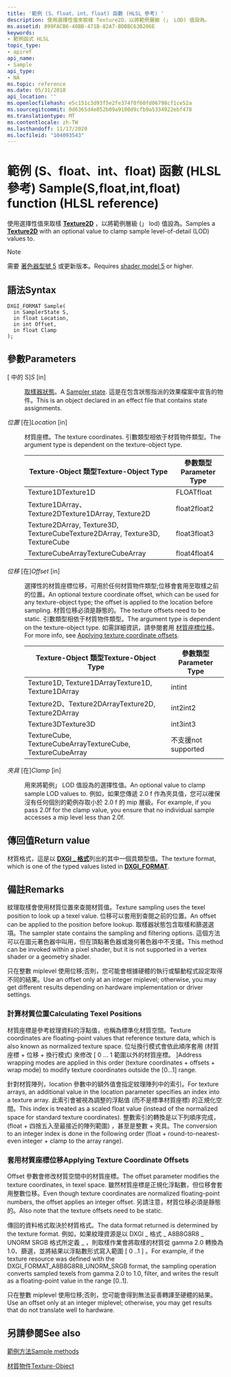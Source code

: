 ```yaml
---
title: '範例 (S、float、int、float) 函數 (HLSL 參考) '
description: 使用選擇性值來取樣 Texture2D，以將範例層級 (」 LOD) 值設為。
ms.assetid: 899FACB6-40BB-471B-82A7-BDBBC63B206E
keywords:
- 範例函式 HLSL
topic_type:
- apiref
api_name:
- Sample
api_type:
- NA
ms.topic: reference
ms.date: 05/31/2018
api_location: ''
ms.openlocfilehash: e5c151c3d93f5e2fe374f0f60fd06798cf1ce52a
ms.sourcegitcommit: 0d6365d4e852b09a9100d9cfb9a5334922ebf478
ms.translationtype: MT
ms.contentlocale: zh-TW
ms.lasthandoff: 11/17/2020
ms.locfileid: "104093543"
---
```

# <a name="samplesfloatintfloat-function-hlsl-reference"></a><span data-ttu-id="e7c3c-104">範例 (S、float、int、float) 函數 (HLSL 參考) </span><span class="sxs-lookup"><span data-stu-id="e7c3c-104">Sample(S,float,int,float) function (HLSL reference)</span></span>

<span data-ttu-id="e7c3c-105">使用選擇性值來取樣 [**Texture2D**](sm5-object-texture2d.md) ，以將範例層級 (」 lod) 值設為。</span><span class="sxs-lookup"><span data-stu-id="e7c3c-105">Samples a [**Texture2D**](sm5-object-texture2d.md) with an optional value to clamp sample level-of-detail (LOD) values to.</span></span>

> [!Note]  
> <span data-ttu-id="e7c3c-106">需要 [著色器型號 5](d3d11-graphics-reference-sm5.md) 或更新版本。</span><span class="sxs-lookup"><span data-stu-id="e7c3c-106">Requires [shader model 5](d3d11-graphics-reference-sm5.md) or higher.</span></span>

 

## <a name="syntax"></a><span data-ttu-id="e7c3c-107">語法</span><span class="sxs-lookup"><span data-stu-id="e7c3c-107">Syntax</span></span>

``` syntax
DXGI_FORMAT Sample(
  in SamplerState S,
  in float Location,
  in int Offset,
  in float Clamp
);
```

## <a name="parameters"></a><span data-ttu-id="e7c3c-108">參數</span><span class="sxs-lookup"><span data-stu-id="e7c3c-108">Parameters</span></span>

<dl> <dt>

<span data-ttu-id="e7c3c-109"> \[ 中的 S\]</span><span class="sxs-lookup"><span data-stu-id="e7c3c-109">*S* \[in\]</span></span>
</dt> <dd>

<span data-ttu-id="e7c3c-110">[取樣器狀態](dx-graphics-hlsl-sampler.md)。</span><span class="sxs-lookup"><span data-stu-id="e7c3c-110">A [Sampler state](dx-graphics-hlsl-sampler.md).</span></span> <span data-ttu-id="e7c3c-111">這是在包含狀態指派的效果檔案中宣告的物件。</span><span class="sxs-lookup"><span data-stu-id="e7c3c-111">This is an object declared in an effect file that contains state assignments.</span></span>

</dd> <dt>

<span data-ttu-id="e7c3c-112">*位置* \[在\]</span><span class="sxs-lookup"><span data-stu-id="e7c3c-112">*Location* \[in\]</span></span>
</dt> <dd>

<span data-ttu-id="e7c3c-113">材質座標。</span><span class="sxs-lookup"><span data-stu-id="e7c3c-113">The texture coordinates.</span></span> <span data-ttu-id="e7c3c-114">引數類型相依于材質物件類型。</span><span class="sxs-lookup"><span data-stu-id="e7c3c-114">The argument type is dependent on the texture-object type.</span></span>



| <span data-ttu-id="e7c3c-115">Texture-Object 類型</span><span class="sxs-lookup"><span data-stu-id="e7c3c-115">Texture-Object Type</span></span>                    | <span data-ttu-id="e7c3c-116">參數類型</span><span class="sxs-lookup"><span data-stu-id="e7c3c-116">Parameter Type</span></span> |
|----------------------------------------|----------------|
| <span data-ttu-id="e7c3c-117">Texture1D</span><span class="sxs-lookup"><span data-stu-id="e7c3c-117">Texture1D</span></span>                              | <span data-ttu-id="e7c3c-118">FLOAT</span><span class="sxs-lookup"><span data-stu-id="e7c3c-118">float</span></span>          |
| <span data-ttu-id="e7c3c-119">Texture1DArray、Texture2D</span><span class="sxs-lookup"><span data-stu-id="e7c3c-119">Texture1DArray, Texture2D</span></span>              | <span data-ttu-id="e7c3c-120">float2</span><span class="sxs-lookup"><span data-stu-id="e7c3c-120">float2</span></span>         |
| <span data-ttu-id="e7c3c-121">Texture2DArray, Texture3D, TextureCube</span><span class="sxs-lookup"><span data-stu-id="e7c3c-121">Texture2DArray, Texture3D, TextureCube</span></span> | <span data-ttu-id="e7c3c-122">float3</span><span class="sxs-lookup"><span data-stu-id="e7c3c-122">float3</span></span>         |
| <span data-ttu-id="e7c3c-123">TextureCubeArray</span><span class="sxs-lookup"><span data-stu-id="e7c3c-123">TextureCubeArray</span></span>                       | <span data-ttu-id="e7c3c-124">float4</span><span class="sxs-lookup"><span data-stu-id="e7c3c-124">float4</span></span>         |



 

</dd> <dt>

<span data-ttu-id="e7c3c-125">*位移* \[在\]</span><span class="sxs-lookup"><span data-stu-id="e7c3c-125">*Offset* \[in\]</span></span>
</dt> <dd>

<span data-ttu-id="e7c3c-126">選擇性的材質座標位移，可用於任何材質物件類型;位移會套用至取樣之前的位置。</span><span class="sxs-lookup"><span data-stu-id="e7c3c-126">An optional texture coordinate offset, which can be used for any texture-object type; the offset is applied to the location before sampling.</span></span> <span data-ttu-id="e7c3c-127">材質位移必須是靜態的。</span><span class="sxs-lookup"><span data-stu-id="e7c3c-127">The texture offsets need to be static.</span></span> <span data-ttu-id="e7c3c-128">引數類型相依于材質物件類型。</span><span class="sxs-lookup"><span data-stu-id="e7c3c-128">The argument type is dependent on the texture-object type.</span></span> <span data-ttu-id="e7c3c-129">如需詳細資訊，請參閱套用 [材質座標位移](dx-graphics-hlsl-to-sample.md)。</span><span class="sxs-lookup"><span data-stu-id="e7c3c-129">For more info, see [Applying texture coordinate offsets](dx-graphics-hlsl-to-sample.md).</span></span>



| <span data-ttu-id="e7c3c-130">Texture-Object 類型</span><span class="sxs-lookup"><span data-stu-id="e7c3c-130">Texture-Object Type</span></span>           | <span data-ttu-id="e7c3c-131">參數類型</span><span class="sxs-lookup"><span data-stu-id="e7c3c-131">Parameter Type</span></span> |
|-------------------------------|----------------|
| <span data-ttu-id="e7c3c-132">Texture1D, Texture1DArray</span><span class="sxs-lookup"><span data-stu-id="e7c3c-132">Texture1D, Texture1DArray</span></span>     | <span data-ttu-id="e7c3c-133">int</span><span class="sxs-lookup"><span data-stu-id="e7c3c-133">int</span></span>            |
| <span data-ttu-id="e7c3c-134">Texture2D、Texture2DArray</span><span class="sxs-lookup"><span data-stu-id="e7c3c-134">Texture2D, Texture2DArray</span></span>     | <span data-ttu-id="e7c3c-135">int2</span><span class="sxs-lookup"><span data-stu-id="e7c3c-135">int2</span></span>           |
| <span data-ttu-id="e7c3c-136">Texture3D</span><span class="sxs-lookup"><span data-stu-id="e7c3c-136">Texture3D</span></span>                     | <span data-ttu-id="e7c3c-137">int3</span><span class="sxs-lookup"><span data-stu-id="e7c3c-137">int3</span></span>           |
| <span data-ttu-id="e7c3c-138">TextureCube, TextureCubeArray</span><span class="sxs-lookup"><span data-stu-id="e7c3c-138">TextureCube, TextureCubeArray</span></span> | <span data-ttu-id="e7c3c-139">不支援</span><span class="sxs-lookup"><span data-stu-id="e7c3c-139">not supported</span></span>  |



 

</dd> <dt>

<span data-ttu-id="e7c3c-140">*夾具* \[在\]</span><span class="sxs-lookup"><span data-stu-id="e7c3c-140">*Clamp* \[in\]</span></span>
</dt> <dd>

<span data-ttu-id="e7c3c-141">用來將範例」 LOD 值設為的選擇性值。</span><span class="sxs-lookup"><span data-stu-id="e7c3c-141">An optional value to clamp sample LOD values to.</span></span> <span data-ttu-id="e7c3c-142">例如，如果您傳遞 2.0 f 作為夾具值，您可以確保沒有任何個別的範例存取小於 2.0 f 的 mip 層級。</span><span class="sxs-lookup"><span data-stu-id="e7c3c-142">For example, if you pass 2.0f for the clamp value, you ensure that no individual sample accesses a mip level less than 2.0f.</span></span>

</dd> </dl>

## <a name="return-value"></a><span data-ttu-id="e7c3c-143">傳回值</span><span class="sxs-lookup"><span data-stu-id="e7c3c-143">Return value</span></span>

<span data-ttu-id="e7c3c-144">材質格式，這是以 [**DXGI \_ 格式**](/windows/desktop/api/dxgiformat/ne-dxgiformat-dxgi_format)列出的其中一個具類型值。</span><span class="sxs-lookup"><span data-stu-id="e7c3c-144">The texture format, which is one of the typed values listed in [**DXGI\_FORMAT**](/windows/desktop/api/dxgiformat/ne-dxgiformat-dxgi_format).</span></span>

## <a name="remarks"></a><span data-ttu-id="e7c3c-145">備註</span><span class="sxs-lookup"><span data-stu-id="e7c3c-145">Remarks</span></span>

<span data-ttu-id="e7c3c-146">紋理取樣會使用材質位置來查閱材質值。</span><span class="sxs-lookup"><span data-stu-id="e7c3c-146">Texture sampling uses the texel position to look up a texel value.</span></span> <span data-ttu-id="e7c3c-147">位移可以套用到查閱之前的位置。</span><span class="sxs-lookup"><span data-stu-id="e7c3c-147">An offset can be applied to the position before lookup.</span></span> <span data-ttu-id="e7c3c-148">取樣器狀態包含取樣和篩選選項。</span><span class="sxs-lookup"><span data-stu-id="e7c3c-148">The sampler state contains the sampling and filtering options.</span></span> <span data-ttu-id="e7c3c-149">這個方法可以在圖元著色器中叫用，但在頂點著色器或幾何著色器中不支援。</span><span class="sxs-lookup"><span data-stu-id="e7c3c-149">This method can be invoked within a pixel shader, but it is not supported in a vertex shader or a geometry shader.</span></span>

<span data-ttu-id="e7c3c-150">只在整數 miplevel 使用位移;否則，您可能會根據硬體的執行或驅動程式設定取得不同的結果。</span><span class="sxs-lookup"><span data-stu-id="e7c3c-150">Use an offset only at an integer miplevel; otherwise, you may get different results depending on hardware implementation or driver settings.</span></span>

### <a name="calculating-texel-positions"></a><span data-ttu-id="e7c3c-151">計算材質位置</span><span class="sxs-lookup"><span data-stu-id="e7c3c-151">Calculating Texel Positions</span></span>

<span data-ttu-id="e7c3c-152">材質座標是參考紋理資料的浮點值，也稱為標準化材質空間。</span><span class="sxs-lookup"><span data-stu-id="e7c3c-152">Texture coordinates are floating-point values that reference texture data, which is also known as normalized texture space.</span></span> <span data-ttu-id="e7c3c-153">位址換行模式會依此順序套用 (材質座標 + 位移 + 換行模式) 來修改 \[ 0 ... 1 範圍以外的材質座標。 \]</span><span class="sxs-lookup"><span data-stu-id="e7c3c-153">Address wrapping modes are applied in this order (texture coordinates + offsets + wrap mode) to modify texture coordinates outside the \[0...1\] range.</span></span>

<span data-ttu-id="e7c3c-154">針對材質陣列，location 參數中的額外值會指定紋理陣列中的索引。</span><span class="sxs-lookup"><span data-stu-id="e7c3c-154">For texture arrays, an additional value in the location parameter specifies an index into a texture array.</span></span> <span data-ttu-id="e7c3c-155">此索引會被視為調整的浮點值 (而不是標準材質座標) 的正規化空間。</span><span class="sxs-lookup"><span data-stu-id="e7c3c-155">This index is treated as a scaled float value (instead of the normalized space for standard texture coordinates).</span></span> <span data-ttu-id="e7c3c-156">整數索引的轉換是以下列順序完成， (float + 四捨五入至最接近的陣列範圍) ，甚至是整數 + 夾具。</span><span class="sxs-lookup"><span data-stu-id="e7c3c-156">The conversion to an integer index is done in the following order (float + round-to-nearest-even integer + clamp to the array range).</span></span>

### <a name="applying-texture-coordinate-offsets"></a><span data-ttu-id="e7c3c-157">套用材質座標位移</span><span class="sxs-lookup"><span data-stu-id="e7c3c-157">Applying Texture Coordinate Offsets</span></span>

<span data-ttu-id="e7c3c-158">Offset 參數會修改材質空間中的材質座標。</span><span class="sxs-lookup"><span data-stu-id="e7c3c-158">The offset parameter modifies the texture coordinates, in texel space.</span></span> <span data-ttu-id="e7c3c-159">雖然材質座標是正規化浮點數，但位移會套用整數位移。</span><span class="sxs-lookup"><span data-stu-id="e7c3c-159">Even though texture coordinates are normalized floating-point numbers, the offset applies an integer offset.</span></span> <span data-ttu-id="e7c3c-160">另請注意，材質位移必須是靜態的。</span><span class="sxs-lookup"><span data-stu-id="e7c3c-160">Also note that the texture offsets need to be static.</span></span>

<span data-ttu-id="e7c3c-161">傳回的資料格式取決於材質格式。</span><span class="sxs-lookup"><span data-stu-id="e7c3c-161">The data format returned is determined by the texture format.</span></span> <span data-ttu-id="e7c3c-162">例如，如果紋理資源是以 DXGI \_ 格式 \_ A8B8G8R8 \_ UNORM SRGB 格式所定義 \_ ，則取樣作業會將取樣的材質從 gamma 2.0 轉換為1.0、篩選，並將結果以浮點數形式寫入範圍 \[ 0 ..1 \] 。</span><span class="sxs-lookup"><span data-stu-id="e7c3c-162">For example, if the texture resource was defined with the DXGI\_FORMAT\_A8B8G8R8\_UNORM\_SRGB format, the sampling operation converts sampled texels from gamma 2.0 to 1.0, filter, and writes the result as a floating-point value in the range \[0..1\].</span></span>

<span data-ttu-id="e7c3c-163">只在整數 miplevel 使用位移;否則，您可能會得到無法妥善轉譯至硬體的結果。</span><span class="sxs-lookup"><span data-stu-id="e7c3c-163">Use an offset only at an integer miplevel; otherwise, you may get results that do not translate well to hardware.</span></span>

## <a name="see-also"></a><span data-ttu-id="e7c3c-164">另請參閱</span><span class="sxs-lookup"><span data-stu-id="e7c3c-164">See also</span></span>

<dl> <dt>

[<span data-ttu-id="e7c3c-165">範例方法</span><span class="sxs-lookup"><span data-stu-id="e7c3c-165">Sample methods</span></span>](texture-sample-overload.md)
</dt> <dt>

[<span data-ttu-id="e7c3c-166">材質物件</span><span class="sxs-lookup"><span data-stu-id="e7c3c-166">Texture-Object</span></span>](dx-graphics-hlsl-to-type.md)
</dt> </dl>

 

 
